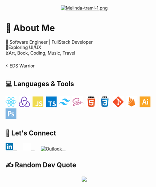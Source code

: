 <div id="header" align="center">
  

[![Melinda-trami-1.png](https://i.postimg.cc/hGcjFp7P/Melinda-trami-1.png)](https://postimg.cc/9DgVZPpv)


</div>


  
# 💫 About Me
🚀 Software Engineer | FullStack Developer <br>🌱Exploring UI/UX <br>⏳Art, Book, Coding, Music, Travel<br><br>⚡ EDS Warrior 

  
##  💻 Languages & Tools
 <img src="https://github.com/devicons/devicon/blob/master/icons/react/react-original.svg" title="React" alt="React" width="35" height="35"/>&nbsp;
  <img src="https://github.com/devicons/devicon/blob/master/icons/redux/redux-original.svg"  title="Redux" alt="Redux" width="35" height="35"/>&nbsp;
 <img src="https://github.com/devicons/devicon/blob/master/icons/javascript/javascript-plain.svg" title="JavaScript" alt="JavaScript" width="35" height="35"/>&nbsp;
 <img src="https://github.com/devicons/devicon/blob/master/icons/typescript/typescript-plain.svg" title="TypeScript" alt="TypeScript" width="35" height="35"/>&nbsp;
 <img src="https://github.com/devicons/devicon/blob/master/icons/tailwindcss/tailwindcss-plain.svg" title="Tailwind" alt="Tailwind" width="35" height="35"/>&nbsp;
 <img src="https://github.com/devicons/devicon/blob/master/icons/sass/sass-original.svg" title="Sass" alt="Sass" width="35" height="35"/>&nbsp;
 <img src="https://raw.githubusercontent.com/devicons/devicon/master/icons/html5/html5-original-wordmark.svg" title="HTML5" alt="HTML" width="35" height="35"/>&nbsp;
  <img src="https://raw.githubusercontent.com/devicons/devicon/master/icons/css3/css3-original-wordmark.svg"  title="CSS3" alt="CSS" width="35" height="35"/>&nbsp;
  <img src="https://github.com/devicons/devicon/blob/master/icons/git/git-plain.svg"  title="Git" alt="Git" width="35" height="35"/>&nbsp;
  <img src="https://github.com/devicons/devicon/blob/master/icons/firebase/firebase-plain.svg"  title="Firebase" alt="Firebase" width="35" height="35"/>&nbsp;
  <img src="https://github.com/devicons/devicon/blob/master/icons/illustrator/illustrator-plain.svg"  title="Illustrator" alt="Illustrator" width="35" height="35"/>&nbsp;
  <img src="https://github.com/devicons/devicon/blob/master/icons/photoshop/photoshop-plain.svg"  title="Photoshop" alt="Photoshop" width="35" height="35"/>&nbsp;


## 📱 Let's Connect 
<a href="https://fr.linkedin.com/in/melindat/en">
<img src="https://github.com/devicons/devicon/blob/master/icons/linkedin/linkedin-original.svg" title="Linkedin" alt="Linkedin" width="25" height="25">&nbsp;&nbsp;&nbsp;</a> &nbsp;&nbsp;&nbsp; <a href="https://twitter.com/mel_trbd"><img src="https://github.com/devicons/devicon/blob/master/icons/twitter/twitter-original.svg" title="Twitter" alt="Twitter" width="25" height="25">&nbsp;&nbsp;&nbsp;</a> &nbsp;&nbsp;&nbsp; <a href="mailto:melinda.trami@live.fr">
  <img src="https://github.com/gauravghongde/social-icons/blob/master/SVG/Color/Outlook.svg" title="Outlook" alt="Outlook" width="25" height="25">&nbsp;&nbsp;&nbsp;
</a> 
</br>

  
  ## ✍️ Random Dev Quote
<div align="center">
  
![](https://quotes-github-readme.vercel.app/api?type=vetical&theme=dark)
</div>




